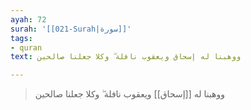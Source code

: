 ```yaml
---
ayah: 72
surah: '[[021-Surah|سورة]]'
tags:
- quran
text: ووهبنا له إسحاق ويعقوب نافلة ۖ وكلا جعلنا صالحين

---
```

> ووهبنا له [[إسحاق]] ويعقوب نافلة ۖ وكلا جعلنا صالحين
